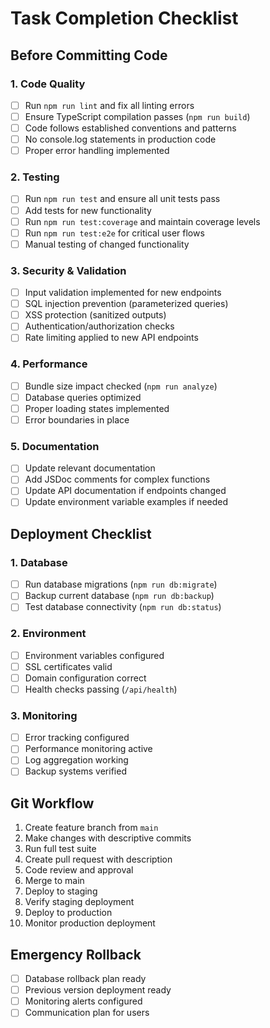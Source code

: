 # Task Completion Checklist

## Before Committing Code

### 1. Code Quality
- [ ] Run `npm run lint` and fix all linting errors
- [ ] Ensure TypeScript compilation passes (`npm run build`)
- [ ] Code follows established conventions and patterns
- [ ] No console.log statements in production code
- [ ] Proper error handling implemented

### 2. Testing
- [ ] Run `npm run test` and ensure all unit tests pass
- [ ] Add tests for new functionality
- [ ] Run `npm run test:coverage` and maintain coverage levels
- [ ] Run `npm run test:e2e` for critical user flows
- [ ] Manual testing of changed functionality

### 3. Security & Validation
- [ ] Input validation implemented for new endpoints
- [ ] SQL injection prevention (parameterized queries)
- [ ] XSS protection (sanitized outputs)
- [ ] Authentication/authorization checks
- [ ] Rate limiting applied to new API endpoints

### 4. Performance
- [ ] Bundle size impact checked (`npm run analyze`)
- [ ] Database queries optimized
- [ ] Proper loading states implemented
- [ ] Error boundaries in place

### 5. Documentation
- [ ] Update relevant documentation
- [ ] Add JSDoc comments for complex functions
- [ ] Update API documentation if endpoints changed
- [ ] Update environment variable examples if needed

## Deployment Checklist

### 1. Database
- [ ] Run database migrations (`npm run db:migrate`)
- [ ] Backup current database (`npm run db:backup`)
- [ ] Test database connectivity (`npm run db:status`)

### 2. Environment
- [ ] Environment variables configured
- [ ] SSL certificates valid
- [ ] Domain configuration correct
- [ ] Health checks passing (`/api/health`)

### 3. Monitoring
- [ ] Error tracking configured
- [ ] Performance monitoring active
- [ ] Log aggregation working
- [ ] Backup systems verified

## Git Workflow
1. Create feature branch from `main`
2. Make changes with descriptive commits
3. Run full test suite
4. Create pull request with description
5. Code review and approval
6. Merge to main
7. Deploy to staging
8. Verify staging deployment
9. Deploy to production
10. Monitor production deployment

## Emergency Rollback
- [ ] Database rollback plan ready
- [ ] Previous version deployment ready
- [ ] Monitoring alerts configured
- [ ] Communication plan for users